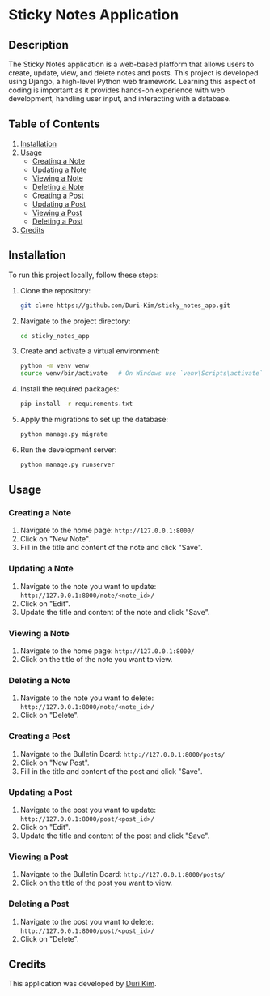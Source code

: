 # Sticky Notes Application

## Description
The Sticky Notes application is a web-based platform that allows users to create, update, view, and delete notes and posts. This project is developed using Django, a high-level Python web framework. Learning this aspect of coding is important as it provides hands-on experience with web development, handling user input, and interacting with a database.

## Table of Contents
1. [Installation](#installation)
2. [Usage](#usage)
    - [Creating a Note](#creating-a-note)
    - [Updating a Note](#updating-a-note)
    - [Viewing a Note](#viewing-a-note)
    - [Deleting a Note](#deleting-a-note)
    - [Creating a Post](#creating-a-post)
    - [Updating a Post](#updating-a-post)
    - [Viewing a Post](#viewing-a-post)
    - [Deleting a Post](#deleting-a-post)
3. [Credits](#credits)

## Installation
To run this project locally, follow these steps:

1. Clone the repository:
    ```sh
    git clone https://github.com/Duri-Kim/sticky_notes_app.git
    ```
2. Navigate to the project directory:
    ```sh
    cd sticky_notes_app
    ```
3. Create and activate a virtual environment:
    ```sh
    python -m venv venv
    source venv/bin/activate   # On Windows use `venv\Scripts\activate`
    ```
4. Install the required packages:
    ```sh
    pip install -r requirements.txt
    ```
5. Apply the migrations to set up the database:
    ```sh
    python manage.py migrate
    ```
6. Run the development server:
    ```sh
    python manage.py runserver
    ```

## Usage

### Creating a Note
1. Navigate to the home page: `http://127.0.0.1:8000/`
2. Click on "New Note".
3. Fill in the title and content of the note and click "Save".

### Updating a Note
1. Navigate to the note you want to update: `http://127.0.0.1:8000/note/<note_id>/`
2. Click on "Edit".
3. Update the title and content of the note and click "Save".

### Viewing a Note
1. Navigate to the home page: `http://127.0.0.1:8000/`
2. Click on the title of the note you want to view.

### Deleting a Note
1. Navigate to the note you want to delete: `http://127.0.0.1:8000/note/<note_id>/`
2. Click on "Delete".

### Creating a Post
1. Navigate to the Bulletin Board: `http://127.0.0.1:8000/posts/`
2. Click on "New Post".
3. Fill in the title and content of the post and click "Save".

### Updating a Post
1. Navigate to the post you want to update: `http://127.0.0.1:8000/post/<post_id>/`
2. Click on "Edit".
3. Update the title and content of the post and click "Save".

### Viewing a Post
1. Navigate to the Bulletin Board: `http://127.0.0.1:8000/posts/`
2. Click on the title of the post you want to view.

### Deleting a Post
1. Navigate to the post you want to delete: `http://127.0.0.1:8000/post/<post_id>/`
2. Click on "Delete".

## Credits
This application was developed by [Duri Kim](https://github.com/Duri-Kim).
